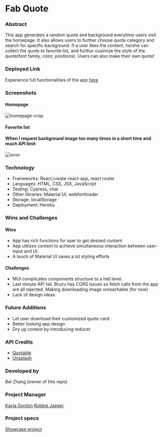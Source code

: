 # Fab Quote

### Abstract

This app generates a random quote and background everytime users visit the homepage. It also allows users to further choose quote category and search for specific background. If a user likes the content, he/she can collect the quote to favorite list, and furthur cusimize the style of the quote(font family, color, positions). Users can also make their own quote!

### Deployed Link

Experience full functionalities of the app [here](https://fab-quote.herokuapp.com/)


### Screenshots
#### Homepage
![homepage-crop](https://user-images.githubusercontent.com/73845209/142293991-cfc78ed0-2333-449f-9533-ff7acf442112.gif)




#### Favorite list





#### When I request background image too many times in a short time and reach API limit 
![error](https://user-images.githubusercontent.com/73845209/142292730-efdd7a42-67ea-4fb9-88bd-4f7adc8d8baf.png)

### Technology

- Frameworks: React,create-react-app, react router
- Languages: HTML, CSS, JSX, JavaScript
- Testing: Cypress, chai
- Other libraries: Material UI, webfontloader
- Storage: localStorage
- Deployment: Heroku

### Wins and Challenges

#### Wins

- App has rich functions for user to get desired content
- App utilizes context to achieve simultaneous interaction between user-input and UI.
- A touch of Material UI saves a lot styling efforts

#### Challenges

- MUI complicates components structure to a hell level.
- Last minute API fail. Bruzu has CORS issues so fetch calls from the app are all rejected. Making downloading image unreachable (for now)
- Lack of design ideas

### Future Additions

- Let user download their customized quote card
- Better looking app design
- Dry up context by introducing reducer

### API Credits
- [Quotable](https://github.com/lukePeavey/quotable)
- [Unsplash](https://unsplash.com/)

### Developed by

Bei Zhang (owner of this repo)

### Project Manager

[Kayla Gordon](https://github.com/kaylagordon)
[Robbie Jaeger](https://github.com/robbiejaeger)

### Project specs

[Showcase project](https://frontend.turing.edu/projects/module-3/showcase.html)
